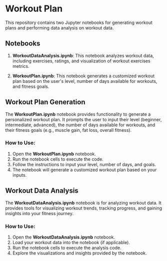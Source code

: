 # Workout Plan

This repository contains two Jupyter notebooks for generating workout plans and performing data analysis on workout data.

## Notebooks

1. **WorkoutDataAnalysis.ipynb**: This notebook analyzes workout data, including exercises, ratings, and visualization of workout exercises metrics.

2. **WorkoutPlan.ipynb**: This notebook generates a customized workout plan based on the user's level, number of days available for workouts, and fitness goals.

## Workout Plan Generation

The **WorkoutPlan.ipynb** notebook provides functionality to generate a personalized workout plan. It prompts the user to input their level (beginner, intermediate, advanced), the number of days available for workouts, and their fitness goals (e.g., muscle gain, fat loss, overall fitness).

### How to Use:

1. Open the **WorkoutPlan.ipynb** notebook.
2. Run the notebook cells to execute the code.
3. Follow the instructions to input your level, number of days, and goals.
4. The notebook will generate a customized workout plan based on your inputs.

## Workout Data Analysis

The **WorkoutDataAnalysis.ipynb** notebook is for analyzing workout data. It provides tools for visualizing workout trends, tracking progress, and gaining insights into your fitness journey.

### How to Use:

1. Open the **WorkoutDataAnalysis.ipynb** notebook.
2. Load your workout data into the notebook (if applicable).
3. Run the notebook cells to execute the analysis code.
4. Explore the visualizations and insights provided by the notebook.
